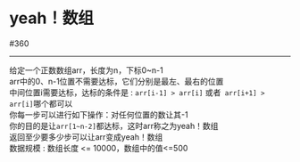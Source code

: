 # yeah！数组

#360

---

给定一个正数数组arr，长度为n，下标0~n-1  
arr中的0、n-1位置不需要达标，它们分别是最左、最右的位置  
中间位置i需要达标，达标的条件是 : `arr[i-1] > arr[i]` 或者` arr[i+1] > arr[i]`哪个都可以  
你每一步可以进行如下操作：对任何位置的数让其-1  
你的目的是让`arr[1~n-2]`都达标，这时arr称之为yeah！数组  
返回至少要多少步可以让arr变成yeah！数组  
数据规模 : 数组长度 <= 10000，数组中的值<=500